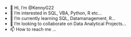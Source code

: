 - 👋 Hi, I’m @KennyG22
- 👀 I’m interested in SQL, VBA, Python, R etc...
- 🌱 I’m currently learning SQL, Datamanagement, R...
- 💞️ I’m looking to collaborate on Data Analytical Projects...
- 📫 How to reach me ...

<!---
KennyG22/KennyG22 is a ✨ special ✨ repository because its `README.md` (this file) appears on your GitHub profile.
You can click the Preview link to take a look at your changes.
--->
